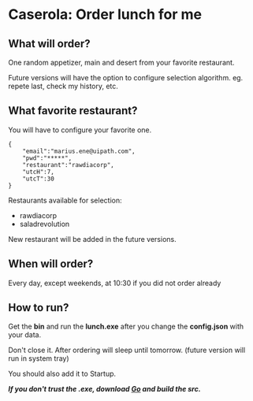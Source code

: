 # Caserola: Order lunch for me
## What will order?
One random appetizer, main and desert from your favorite restaurant.

Future versions will have the option to configure selection algorithm. eg. repete last, check my history, etc.

## What favorite restaurant?
You will have to configure your favorite one.
```
{
    "email":"marius.ene@uipath.com",
    "pwd":"*****",
    "restaurant":"rawdiacorp",
    "utcH":7,
    "utcT":30
}
```
Restaurants available for selection:

- rawdiacorp
- saladrevolution

New restaurant will be added in the future versions.

## When will order?
Every day, except weekends, at 10:30 if you did not order already

## How to run?
Get the **bin** and run the **lunch.exe** after you change the **config.json** with your data.

Don't close it. After ordering will sleep until tomorrow. (future version will run in system tray)

You should also add it to Startup.

***If you don't trust the .exe, download [Go](https://golang.org/dl/) and build the src.***

